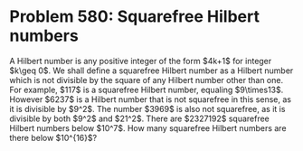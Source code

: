 # Problem 580: Squarefree Hilbert numbers
A Hilbert number is any positive integer of the form \$4k+1\$ for
integer \$k\\geq 0\$. We shall define a squarefree Hilbert number as a
Hilbert number which is not divisible by the square of any Hilbert
number other than one. For example, \$117\$ is a squarefree Hilbert
number, equaling \$9\\times13\$. However \$6237\$ is a Hilbert number
that is not squarefree in this sense, as it is divisible by \$9\^2\$.
The number \$3969\$ is also not squarefree, as it is divisible by both
\$9\^2\$ and \$21\^2\$. There are \$2327192\$ squarefree Hilbert numbers
below \$10\^7\$. How many squarefree Hilbert numbers are there below
\$10\^{16}\$?
